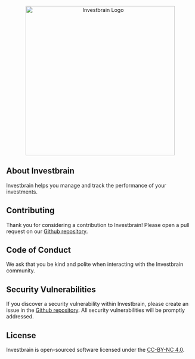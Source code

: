 <p align="center"><a href="https://investbra.in" target="_blank"><img src="https://raw.githubusercontent.com/hackerESQ/investbrain/main/investbrain-logo.png" width="400" alt="Investbrain Logo"></a></p>

## About Investbrain

Investbrain helps you manage and track the performance of your investments.

## Contributing

Thank you for considering a contribution to Investbrain! Please open a pull request on our [Github repository](https://github.com/hackerESQ/investbrain).

## Code of Conduct

We ask that you be kind and polite when interacting with the Investbrain community. 

## Security Vulnerabilities

If you discover a security vulnerability within Investbrain, please create an issue in the [Github repository](https://github.com/hackerESQ/investbrain). All security vulnerabilities will be promptly addressed.

## License

Investbrain is open-sourced software licensed under the [CC-BY-NC 4.0](https://creativecommons.org/licenses/by-nc/4.0/).
